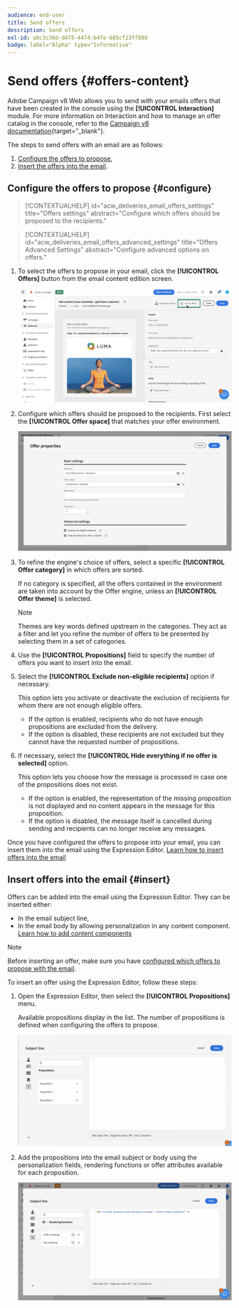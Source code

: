 ```yaml
---
audience: end-user
title: Send offers
description: Send offers
exl-id: abc3c36d-d475-4474-b4fe-685cf23ff89d
badge: label="Alpha" type="Informative"
---
```


# Send offers {#offers-content}

Adobe Campaign v8 Web allows you to send with your emails offers that have been created in the console using the **[!UICONTROL Interaction]** module. For more information on Interaction and how to manage an offer catalog in the console, refer to the [Campaign v8 documentation](https://experienceleague.adobe.com/docs/campaign/campaign-v8/offers/interaction.html){target="_blank"}.

The steps to send offers with an email are as follows:

1. [Configure the offers to propose](#configure),
1. [Insert the offers into the email](#insert).

## Configure the offers to propose {#configure}

>[!CONTEXTUALHELP]
>id="acw_deliveries_email_offers_settings"
>title="Offers settings"
>abstract="Configure which offers should be proposed to the recipients."

>[!CONTEXTUALHELP]
>id="acw_deliveries_email_offers_advanced_settings"
>title="Offers Advanced Settings"
>abstract="Configure advanced options on offers."

1. To select the offers to propose in your email, click the **[!UICONTROL Offers]** button from the email content edition screen.

    ![](assets/setup-offers.png)

1. Configure which offers should be proposed to the recipients. First select the **[!UICONTROL Offer space]** that matches your offer environment.

    ![](assets/create-content-offers.png)

1. To refine the engine's choice of offers, select a specific **[!UICONTROL Offer category]** in which offers are sorted.

    If no category is specified, all the offers contained in the environment are taken into account by the Offer engine, unless an **[!UICONTROL Offer theme]** is selected.

    >[!NOTE]
    >
    >Themes are key words defined upstream in the categories. They act as a filter and let you refine the number of offers to be presented by selecting them in a set of categories. 

1. Use the **[!UICONTROL Propositions]** field to specify the number of offers you want to insert into the email.

1. Select the **[!UICONTROL Exclude non-eligible recipients]** option if necessary.

    This option lets you activate or deactivate the exclusion of recipients for whom there are not enough eligible offers.
    
    * If the option is enabled, recipients who do not have enough propositions are excluded from the delivery.
    * If the option is disabled, these recipients are not excluded but they cannot have the requested number of propositions.

1. If necessary, select the **[!UICONTROL Hide everything if no offer is selected]** option.

    This option lets you choose how the message is processed in case one of the propositions does not exist.
    
    * If the option is enabled, the representation of the missing proposition is not displayed and no content appears in the message for this proposition.
    * If the option is disabled, the message itself is cancelled during sending and recipients can no longer receive any messages.

Once you have configured the offers to propose into your email, you can insert them into the email using the Expression Editor. [Learn how to insert offers into the email](#insert)

## Insert offers into the email {#insert}

Offers can be added into the email using the Expression Editor. They can be inserted either:

* In the email subject line,
* In the email body by allowing personalization in any content component. [Learn how to add content components](content-components.md)

>[!NOTE]
>
>Before inserting an offer, make sure you have [configured which offers to propose with the email](#configure).

To insert an offer using the Expression Editor, follow these steps:

1. Open the Expression Editor, then select the **[!UICONTROL Propositions]** menu.

    Available propositions display in the list. The number of propositions is defined when configuring the offers to propose.

    ![](assets/offer-insertion.png)

1. Add the propositions into the email subject or body using the personalization fields, rendering functions or offer attributes available for each proposition.

    ![](assets/offer-inserted.png)
